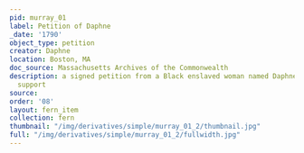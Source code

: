 ```yaml
---
pid: murray_01
label: Petition of Daphne
_date: '1790'
object_type: petition
creator: Daphne
location: Boston, MA
doc_source: Massachusetts Archives of the Commonwealth
description: a signed petition from a Black enslaved woman named Daphne for financial
  support
source: 
order: '08'
layout: fern_item
collection: fern
thumbnail: "/img/derivatives/simple/murray_01_2/thumbnail.jpg"
full: "/img/derivatives/simple/murray_01_2/fullwidth.jpg"
---
```

